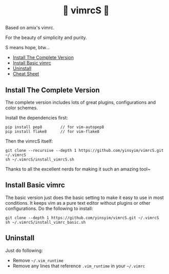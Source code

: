 # <p align="center"> :dolphin: vimrcS :whale2: </p>

Based on amix's vimrc.

For the beauty of simplicity and purity.

S means hope, btw...


* [Install The Complete Version](#install-the-complete-version)
* [Install Basic vimrc](#install-basic-vimrc)
* [Uninstall](#uninstall)
* [Cheat Sheet](./cheat_sheet/)


## Install The Complete Version
The complete version includes lots of great plugins, configurations and color schemes.

Install the dependencies first:

    pip install pep8        // for vim-autopep8
    pip install flake8      // for vim-flake8

Then the vimrcS itself:

	git clone --recursive --depth 1 https://github.com/yinsyim/vimrcS.git ~/.vimrcS
	sh ~/.vimrcS/install_vimrcS.sh

Thanks to all the excellent nerds for making it such an amazing tool~ 


## Install Basic vimrc
The basic version just does the basic setting to make it easy to use in most conditions. It keeps vim as a pure text editor without plugins or other configurations. Do the following to install:
    
    git clone --depth 1 https://github.com/yinsyim/vimrcS.git ~/.vimrcS
	sh ~/.vimrcS/install_vimrc_basic.sh


## Uninstall

Just do following:
* Remove `~/.vim_runtime`
* Remove any lines that reference `.vim_runtime` in your `~/.vimrc`
